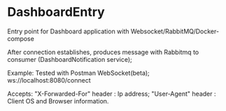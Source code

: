 # DashboardEntry
Entry point for Dashboard application with Websocket/RabbitMQ/Docker-compose

After connection establishes, produces message with Rabbitmq to consumer (DashboardNotification service);







Example: 
Tested with Postman WebSocket(beta);
ws://localhost:8080/connect

Accepts:
"X-Forwarded-For" header : Ip address;
"User-Agent" header : Client OS and Browser information.
